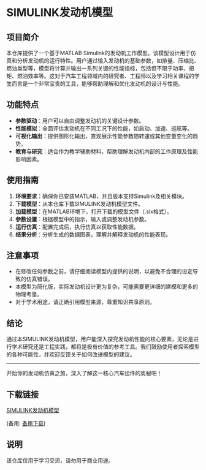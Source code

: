 # SIMULINK发动机模型

## 项目简介

本仓库提供了一个基于MATLAB Simulink的发动机工作模型。该模型设计用于仿真和分析发动机的运行特性。用户通过输入发动机的基础参数，如排量、压缩比、燃油类型等，模型将计算并输出一系列关键的性能指标，包括但不限于功率、扭矩、燃油效率等。这对于汽车工程领域内的研究者、工程师以及学习相关课程的学生而言是一个非常宝贵的工具，能够帮助理解和优化发动机的设计与性能。

## 功能特点

- **参数驱动**：用户可以自由调整发动机的关键设计参数。
- **性能模拟**：全面评估发动机在不同工况下的性能，如启动、加速、巡航等。
- **可视化输出**：提供图形化输出，直观展示性能参数随转速或其他变量变化的趋势。
- **教育与研究**：适合作为教学辅助材料，帮助理解发动机内部的工作原理及性能影响因素。

## 使用指南

1. **环境要求**：确保你已安装MATLAB，并且版本支持Simulink及相关模块。
2. **下载模型**：从本仓库下载SIMULINK发动机模型文件。
3. **加载模型**：在MATLAB环境下，打开下载的模型文件（.slx格式）。
4. **参数设置**：根据模型中的指示，输入或调整发动机参数。
5. **运行仿真**：配置完成后，执行仿真以获取性能数据。
6. **结果分析**：分析生成的数据图表，理解并解释发动机的性能表现。

## 注意事项

- 在修改任何参数之前，请仔细阅读模型内提供的说明，以避免不合理的设定导致的仿真错误。
- 本模型为简化版，实际发动机设计更为复杂，可能需要更详细的建模和更多的物理考量。
- 对于学术用途，请正确引用模型来源，尊重知识共享原则。

## 结论

通过本SIMULINK发动机模型，用户能深入探究发动机性能的核心要素，无论是进行学术研究还是工程实践，都将是极有价值的参考工具。我们鼓励使用者探索模型的各种可能性，并欢迎反馈关于如何改进模型的建议。

---

开始你的发动机仿真之旅，深入了解这一核心汽车组件的奥秘吧！

## 下载链接
[SIMULINK发动机模型](https://pan.quark.cn/s/92f0a405d499) 

(备用: [备用下载](https://pan.baidu.com/s/1G9KH_r1LTyvz0S3Tk0qOqA?pwd=1234))

## 说明

该仓库仅用于学习交流，请勿用于商业用途。
